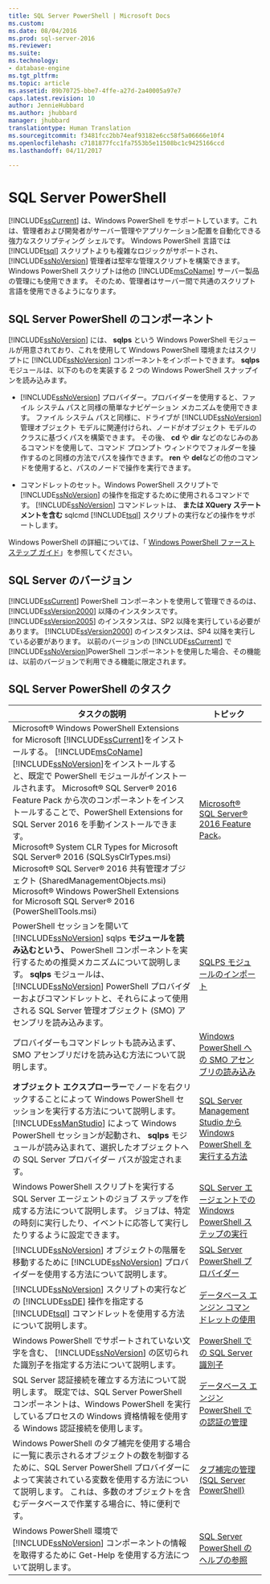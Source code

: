 ```yaml
---
title: SQL Server PowerShell | Microsoft Docs
ms.custom: 
ms.date: 08/04/2016
ms.prod: sql-server-2016
ms.reviewer: 
ms.suite: 
ms.technology:
- database-engine
ms.tgt_pltfrm: 
ms.topic: article
ms.assetid: 89b70725-bbe7-4ffe-a27d-2a40005a97e7
caps.latest.revision: 10
author: JennieHubbard
ms.author: jhubbard
manager: jhubbard
translationtype: Human Translation
ms.sourcegitcommit: f3481fcc2bb74eaf93182e6cc58f5a06666e10f4
ms.openlocfilehash: c7181877fcc1fa7553b5e11508bc1c9425166ccd
ms.lasthandoff: 04/11/2017

---
```

# <a name="sql-server-powershell"></a>SQL Server PowerShell
  [!INCLUDE[ssCurrent](../../includes/sscurrent-md.md)] は、Windows PowerShell をサポートしています。これは、管理者および開発者がサーバー管理やアプリケーション配置を自動化できる強力なスクリプティング シェルです。 Windows PowerShell 言語では [!INCLUDE[tsql](../../includes/tsql-md.md)] スクリプトよりも複雑なロジックがサポートされ、 [!INCLUDE[ssNoVersion](../../includes/ssnoversion-md.md)] 管理者は堅牢な管理スクリプトを構築できます。 Windows PowerShell スクリプトは他の [!INCLUDE[msCoName](../../includes/msconame-md.md)] サーバー製品の管理にも使用できます。 そのため、管理者はサーバー間で共通のスクリプト言語を使用できるようになります。  
  
## <a name="sql-server-powershell-components"></a>SQL Server PowerShell のコンポーネント  
 [!INCLUDE[ssNoVersion](../../includes/ssnoversion-md.md)] には、 **sqlps** という Windows PowerShell モジュールが用意されており、これを使用して Windows PowerShell 環境またはスクリプトに [!INCLUDE[ssNoVersion](../../includes/ssnoversion-md.md)] コンポーネントをインポートできます。 **sqlps** モジュールは、以下のものを実装する 2 つの Windows PowerShell スナップインを読み込みます。  
  
-   [!INCLUDE[ssNoVersion](../../includes/ssnoversion-md.md)] プロバイダー。プロバイダーを使用すると、ファイル システム パスと同様の簡単なナビゲーション メカニズムを使用できます。 ファイル システム パスと同様に、ドライブが [!INCLUDE[ssNoVersion](../../includes/ssnoversion-md.md)] 管理オブジェクト モデルに関連付けられ、ノードがオブジェクト モデルのクラスに基づくパスを構築できます。 その後、 **cd** や **dir** などのなじみのあるコマンドを使用して、コマンド プロンプト ウィンドウでフォルダーを操作するのと同様の方法でパスを操作できます。 **ren** や **del**などの他のコマンドを使用すると、パスのノードで操作を実行できます。  
  
-   コマンドレットのセット。Windows PowerShell スクリプトで [!INCLUDE[ssNoVersion](../../includes/ssnoversion-md.md)] の操作を指定するために使用されるコマンドです。 [!INCLUDE[ssNoVersion](../../includes/ssnoversion-md.md)] コマンドレットは、 **または XQuery ステートメントを含む** sqlcmd [!INCLUDE[tsql](../../includes/tsql-md.md)] スクリプトの実行などの操作をサポートします。  
  
 Windows PowerShell の詳細については、「 [Windows PowerShell ファースト ステップ ガイド](https://msdn.microsoft.com/powershell/scripting/getting-started/getting-started-with-windows-powershell)」を参照してください。  
  
## <a name="sql-server-versions"></a>SQL Server のバージョン  
 [!INCLUDE[ssCurrent](../../includes/sscurrent-md.md)] PowerShell コンポーネントを使用して管理できるのは、 [!INCLUDE[ssVersion2000](../../includes/ssversion2000-md.md)] 以降のインスタンスです。 [!INCLUDE[ssVersion2005](../../includes/ssversion2005-md.md)] のインスタンスは、SP2 以降を実行している必要があります。 [!INCLUDE[ssVersion2000](../../includes/ssversion2000-md.md)] のインスタンスは、SP4 以降を実行している必要があります。 以前のバージョンの [!INCLUDE[ssCurrent](../../includes/sscurrent-md.md)] で [!INCLUDE[ssNoVersion](../../includes/ssnoversion-md.md)]PowerShell コンポーネントを使用した場合、その機能は、以前のバージョンで利用できる機能に限定されます。  
     
## <a name="sql-server-powershell-tasks"></a>SQL Server PowerShell のタスク  
  
|タスクの説明|トピック|  
|----------------------|-----------| 
|Microsoft® Windows PowerShell Extensions for Microsoft [!INCLUDE[ssCurrent](../../includes/sscurrent-md.md)]をインストールする。  [!INCLUDE[msCoName](../../includes/msconame-md.md)] [!INCLUDE[ssNoVersion](../../includes/ssnoversion-md.md)]をインストールすると、既定で PowerShell モジュールがインストールされます。  Microsoft® SQL Server® 2016 Feature Pack から次のコンポーネントをインストールすることで、PowerShell Extensions for SQL Server 2016 を手動インストールできます。<br/>     Microsoft® System CLR Types for Microsoft SQL Server® 2016 (SQLSysClrTypes.msi)<br/>Microsoft® SQL Server® 2016 共有管理オブジェクト (SharedManagementObjects.msi)<br/> Microsoft® Windows PowerShell Extensions for Microsoft SQL Server® 2016 (PowerShellTools.msi)|[Microsoft® SQL Server® 2016 Feature Pack](https://www.microsoft.com/en-us/download/details.aspx?id=52676)。   | 
|PowerShell セッションを開いて [!INCLUDE[ssNoVersion](../../includes/ssnoversion-md.md)] sqlps **モジュールを読み込むという、** PowerShell コンポーネントを実行するための推奨メカニズムについて説明します。 **sqlps** モジュールは、 [!INCLUDE[ssNoVersion](../../includes/ssnoversion-md.md)] PowerShell プロバイダーおよびコマンドレットと、それらによって使用される SQL Server 管理オブジェクト (SMO) アセンブリを読み込みます。|[SQLPS モジュールのインポート](../../relational-databases/scripting/import-the-sqlps-module.md)|  
|プロバイダーもコマンドレットも読み込まず、SMO アセンブリだけを読み込む方法について説明します。|[Windows PowerShell への SMO アセンブリの読み込み](../../relational-databases/scripting/load-the-smo-assemblies-in-windows-powershell.md)|  
|**オブジェクト エクスプローラー**でノードを右クリックすることによって Windows PowerShell セッションを実行する方法について説明します。 [!INCLUDE[ssManStudio](../../includes/ssmanstudio-md.md)] によって Windows PowerShell セッションが起動され、 **sqlps** モジュールが読み込まれて、選択したオブジェクトへの SQL Server プロバイダー パスが設定されます。|[SQL Server Management Studio から Windows PowerShell を実行する方法](../../relational-databases/scripting/run-windows-powershell-from-sql-server-management-studio.md)|  
|Windows PowerShell スクリプトを実行する SQL Server エージェントのジョブ ステップを作成する方法について説明します。 ジョブは、特定の時刻に実行したり、イベントに応答して実行したりするように設定できます。|[SQL Server エージェントでの Windows PowerShell ステップの実行](../../relational-databases/scripting/run-windows-powershell-steps-in-sql-server-agent.md)|  
|[!INCLUDE[ssNoVersion](../../includes/ssnoversion-md.md)] オブジェクトの階層を移動するために [!INCLUDE[ssNoVersion](../../includes/ssnoversion-md.md)] プロバイダーを使用する方法について説明します。|[SQL Server PowerShell プロバイダー](../../relational-databases/scripting/sql-server-powershell-provider.md)|  
|[!INCLUDE[ssNoVersion](../../includes/ssnoversion-md.md)] スクリプトの実行などの [!INCLUDE[ssDE](../../includes/ssde-md.md)] 操作を指定する [!INCLUDE[tsql](../../includes/tsql-md.md)] コマンドレットを使用する方法について説明します。|[データベース エンジン コマンドレットの使用](../../relational-databases/scripting/use-the-database-engine-cmdlets.md)|  
|Windows PowerShell でサポートされていない文字を含む、 [!INCLUDE[ssNoVersion](../../includes/ssnoversion-md.md)] の区切られた識別子を指定する方法について説明します。|[PowerShell での SQL Server 識別子](../../relational-databases/scripting/sql-server-identifiers-in-powershell.md)|  
|SQL Server 認証接続を確立する方法について説明します。 既定では、SQL Server PowerShell コンポーネントは、Windows PowerShell を実行しているプロセスの Windows 資格情報を使用する Windows 認証接続を使用します。|[データベース エンジン PowerShell での認証の管理](../../relational-databases/scripting/manage-authentication-in-database-engine-powershell.md)|  
|Windows PowerShell のタブ補完を使用する場合に一覧に表示されるオブジェクトの数を制御するために、SQL Server PowerShell プロバイダーによって実装されている変数を使用する方法について説明します。 これは、多数のオブジェクトを含むデータベースで作業する場合に、特に便利です。|[タブ補完の管理 &#40;SQL Server PowerShell&#41;](../../relational-databases/scripting/manage-tab-completion-sql-server-powershell.md)|  
|Windows PowerShell 環境で [!INCLUDE[ssNoVersion](../../includes/ssnoversion-md.md)] コンポーネントの情報を取得するために Get-Help を使用する方法について説明します。|[SQL Server PowerShell のヘルプの参照](../../relational-databases/scripting/get-help-sql-server-powershell.md)|  
  
  


